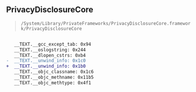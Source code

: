 ## PrivacyDisclosureCore

> `/System/Library/PrivateFrameworks/PrivacyDisclosureCore.framework/PrivacyDisclosureCore`

```diff

   __TEXT.__gcc_except_tab: 0x94
   __TEXT.__oslogstring: 0x244
   __TEXT.__dlopen_cstrs: 0xb4
-  __TEXT.__unwind_info: 0x1c0
+  __TEXT.__unwind_info: 0x1b0
   __TEXT.__objc_classname: 0x1c6
   __TEXT.__objc_methname: 0x11b5
   __TEXT.__objc_methtype: 0x4f1

```

